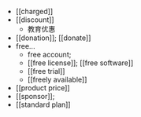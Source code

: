 - [[charged]]
- [[discount]]
    - 教育优惠
- [[donation]]; [[donate]]
- free...
    - free account;
    - [[free license]]; [[free software]]
    - [[free trial]]
    - [[freely available]]
- [[product price]]
- [[sponsor]]; 
- [[standard plan]]
